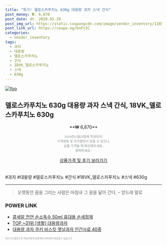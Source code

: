 ```yaml
--- 
title: "특가! 델로스카푸치노 630g 대용량 과자 스낵 간식" 
post_money: ₩. 6,870 
post_date: dt. 2020.01.29 
post_img_url: https://static.coupangcdn.com/image/vendor_inventory/1185/df9eaf5b14ad37a870cadfe8d005340195749214855198d902defc0cb512.jpg 
post_link_url: https://coupa.ng/bnFs3C 
categories: 
  - vendor_inventory 
tags: 
  - 과자 
  - 대용량 
  - 델로스카푸치노 
  - 간식 
  - 18VK_델로스카푸치노 
  - 스낵 
  - 630g 
--- 
```

[![foo](https://static.coupangcdn.com/image/vendor_inventory/1185/df9eaf5b14ad37a870cadfe8d005340195749214855198d902defc0cb512.jpg)](https://coupa.ng/bnFs3C) 

## 델로스카푸치노 630g 대용량 과자 스낵 간식, 18VK_델로스카푸치노 630g 
<p style="text-align: center;">**₩ 6,870**</p> 
<p style="text-align: center;"><span style="color: #898c8f; font-family: Georgia,Times,serif; font-size: 0.75em;">2020년01월29일에 작성되어, <br>가격변동 및 추가할인이 있을 수 있으니,<br> 상품 가격을 꼭!확인해주세요.<br>행복하세요~</span> 
</p>	 
<div markdown="0" style="text-align: center;"><a href="https://coupa.ng/bnFs3C" class="btn btn--success">상품가격 및 후기 보러가기</a></div> 
<br><br> 
  #과자 #대용량 #델로스카푸치노 #간식 #18VK_델로스카푸치노 #스낵 #630g 
<hr> 

> 오랫동안 꿈을 그리는 사람은 마침내 그 꿈을 닮아 간다, – 앙드레 말로 


### POWER LINK

* <a href="https://blog.naver.com/fasyy4321/221788143078" target="_blank">콩세알 천연 손소독수 50ml 휴대용 손세정제</a>
* <a href="https://blog.naver.com/an0733/221788602459" target="_blank"> TOP ~31위 [생활] 대용량과자</a>
* <a href="https://blog.naver.com/fasyy4321/221790308612" target="_blank">대용량 과자 쿠키 비스킷 옛날과자 인간사료 40종</a>

<span style="color: #898c8f; font-family: Georgia,Times,serif; font-size: 0.55em;">파트너스활동으로 작성자에게 일정액의 커미션이 제공될수 있습니다.</span> 
